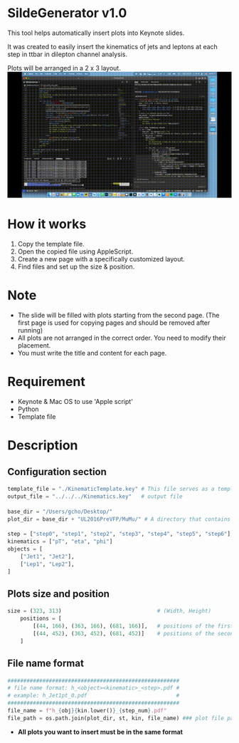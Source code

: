 # **SildeGenerator v1.0**

This tool helps automatically insert plots into Keynote slides. 

It was created to easily insert the kinematics of jets and leptons at each step in ttbar in dilepton channel analysis. 

Plots will be arranged in a 2 x 3 layout. 
![Run the code](./jaaaadong.gif)

# **How it works**
1) Copy the template file.
2) Open the copied file using AppleScript.
3) Create a new page with a specifically customized layout.
4) Find files and set up the size & position.

# **Note**
- The slide will be filled with plots starting from the second page. (The first page is used for copying pages and should be removed after running)
- All plots are not arranged in the correct order. You need to modify their placement.
- You must write the title and content for each page.

# **Requirement**
- Keynote & Mac OS to use 'Apple script'
- Python
- Template file

# **Description**
## Configuration section
```python
template_file = "./KinematicTemplate.key" # This file serves as a template with a predefined slide layout
output_file = "../../../Kinematics.key"   # output file

base_dir = "/Users/gcho/Desktop/"
plot_dir = base_dir + "UL2016PreVFP/MuMu/" # A directory that contains files (plots) to be inserted into your slide

step = ["step0", "step1", "step2", "step3", "step4", "step5", "step6"]  # Analysis steps
kinematics = ["pT", "eta", "phi"]                                       # kinematics
objects = [
    ["Jet1", "Jet2"],                                                   # object what you insert
    ["Lep1", "Lep2"],
]
```
## Plots size and position
```python
size = (323, 313)                              # (Width, Height)
    positions = [
        [(44, 166), (363, 166), (681, 166)],   # positions of the first row : Jet1 & Lep1 in this case
        [(44, 452), (363, 452), (681, 452)]    # positions of the second row : Jet2 & Lep2 in this case
    ]
```
## File name format
```python
######################################################
# file name format: h_<object><kinematic>_<step>.pdf #
# example: h_Jet1pt_0.pdf                            #
######################################################
file_name = f"h_{obj}{kin.lower()}_{step_num}.pdf"
file_path = os.path.join(plot_dir, st, kin, file_name) ### plot file path ###
```
- **All plots you want to insert must be in the same format**
